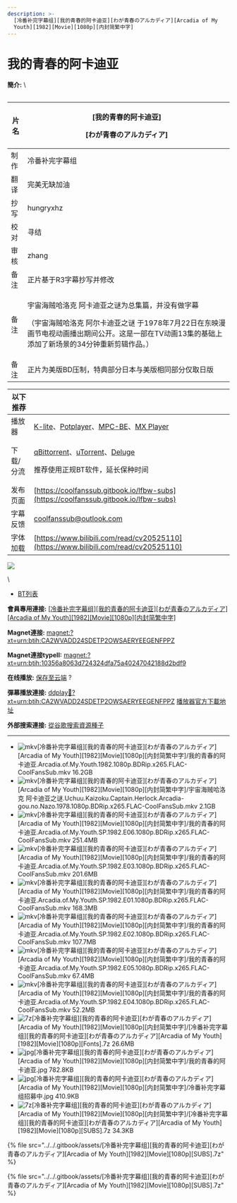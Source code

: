 ```yaml
---
description: >-
  [冷番补完字幕组][我的青春的阿卡迪亚][わが青春のアルカディア][Arcadia of My
  Youth][1982][Movie][1080p][内封简繁中字]
---
```


# 我的青春的阿卡迪亚

&#x20;       &#x20;

**簡介:** \




<figure><img src="https://img.gejiba.com/images/a10f6918aa17bdf41d7f20f4ae68c761.jpg" alt=""><figcaption></figcaption></figure>

| 片名 | <p>[我的青春的阿卡迪亚]</p><p>[わが青春のアルカディア]</p>                                                                                  |
| -- | ----------------------------------------------------------------------------------------------------------------------- |
| 制作 | 冷番补完字幕组                                                                                                                 |
| 翻译 | 完美无缺加油                                                                                                                  |
| 抄写 | hungryxhz                                                                                                               |
| 校对 | 寻结                                                                                                                      |
| 审核 | zhang                                                                                                                   |
| 备注 | 正片基于R3字幕抄写并修改                                                                                                           |
| 备注 | <p>宇宙海贼哈洛克 阿卡迪亚之谜为总集篇，并没有做字幕</p><p>（宇宙海贼哈洛克 阿尔卡迪亚之谜 于1978年7月22日在东映漫画节电视动画播出期间公开。这是一部在TV动画13集的基础上添加了新场景的34分钟重新剪辑作品。）</p> |
| 备注 | 正片为美版BD压制，特典部分日本与美版相同部分仅取日版                                                                                             |

&#x20;

| 以下推荐  |                                                                                                                                                                                                                                              |
| ----- | -------------------------------------------------------------------------------------------------------------------------------------------------------------------------------------------------------------------------------------------- |
| 播放器   | [K-lite](https://codecguide.com/download\_kl.htm)、[Potplayer](https://potplayer.daum.net/)、[MPC-BE](https://sourceforge.net/projects/mpcbe/)、[MX Player](https://www.lanzoui.com/b688551)                                                    |
| 下载/分流 | <p><a href="https://github.com/c0re100/qBittorrent-Enhanced-Edition/releases">qBittorrent</a>、<a href="https://hungryxhz.lanzouu.com/iUAtd058gd4h">uTorrent</a>、<a href="https://deluge-torrent.org/">Deluge</a></p><p>推荐使用正规BT软件，延长保种时间</p> |
| 发布页面  | [https://coolfanssub.gitbook.io/lfbw-subs](https://coolfanssub.gitbook.io/lfbw-subs)                                                                                                                                                         |
| 字幕反馈  | coolfanssub@outlook.com                                                                                                                                                                                                                      |
| 字体加载  | [https://www.bilibili.com/read/cv20525110](https://www.bilibili.com/read/cv20525110)                                                                                                                                                         |

&#x20;

![](https://img.gejiba.com/images/978071a1a11bf17e9f995c7a73e90c02.jpg)

\


* [BT列表](https://share.dmhy.org/topics/view/650019\_Arcadia\_of\_My\_Youth\_1982\_Movie\_1080p.html#tabs-1)

**會員專用連接:** [\[冷番补完字幕组\]\[我的青春的阿卡迪亚\]\[わが青春のアルカディア\]\[Arcadia of My Youth\]\[1982\]\[Movie\]\[1080p\]\[内封简繁中字\]](https://dl.dmhy.org/2023/09/02/10356a8063d724324dfa75a40247042188d2bdf9.torrent)

**Magnet連接:** [magnet:?xt=urn:btih:CA2WVADD24SDETP2OWSAERYEEGENFPPZ](https://magnet/?xt=urn:btih:CA2WVADD24SDETP2OWSAERYEEGENFPPZ\&dn=\&tr=http%3A%2F%2F104.143.10.186%3A8000%2Fannounce\&tr=udp%3A%2F%2F104.143.10.186%3A8000%2Fannounce\&tr=http%3A%2F%2Ftracker.openbittorrent.com%3A80%2Fannounce\&tr=http%3A%2F%2Ftracker3.itzmx.com%3A6961%2Fannounce\&tr=http%3A%2F%2Ftracker4.itzmx.com%3A2710%2Fannounce\&tr=http%3A%2F%2Ftracker.publicbt.com%3A80%2Fannounce\&tr=http%3A%2F%2Ftracker.prq.to%2Fannounce\&tr=http%3A%2F%2Fopen.acgtracker.com%3A1096%2Fannounce\&tr=https%3A%2F%2Ft-115.rhcloud.com%2Fonly\_for\_ylbud\&tr=http%3A%2F%2Ftracker1.itzmx.com%3A8080%2Fannounce\&tr=http%3A%2F%2Ftracker2.itzmx.com%3A6961%2Fannounce\&tr=udp%3A%2F%2Ftracker1.itzmx.com%3A8080%2Fannounce\&tr=udp%3A%2F%2Ftracker2.itzmx.com%3A6961%2Fannounce\&tr=udp%3A%2F%2Ftracker3.itzmx.com%3A6961%2Fannounce\&tr=udp%3A%2F%2Ftracker4.itzmx.com%3A2710%2Fannounce\&tr=http%3A%2F%2Fnyaa.tracker.wf%3A7777%2Fannounce)

**Magnet連接typeII:** [magnet:?xt=urn:btih:10356a8063d724324dfa75a40247042188d2bdf9](https://magnet/?xt=urn:btih:10356a8063d724324dfa75a40247042188d2bdf9)

**在线播放:** [保存至云端](https://mypikpak.com/drive/url-checker?url=magnet:?xt=urn:btih:10356a8063d724324dfa75a40247042188d2bdf9) ?

**彈幕播放連接:** [ddplay:magnet:?xt=urn:btih:CA2WVADD24SDETP2OWSAERYEEGENFPPZ](ddplay:magnet:?xt=urn:btih:CA2WVADD24SDETP2OWSAERYEEGENFPPZ\&dn=\&tr=http%3A%2F%2F104.143.10.186%3A8000%2Fannounce\&tr=udp%3A%2F%2F104.143.10.186%3A8000%2Fannounce\&tr=http%3A%2F%2Ftracker.openbittorrent.com%3A80%2Fannounce\&tr=http%3A%2F%2Ftracker3.itzmx.com%3A6961%2Fannounce\&tr=http%3A%2F%2Ftracker4.itzmx.com%3A2710%2Fannounce\&tr=http%3A%2F%2Ftracker.publicbt.com%3A80%2Fannounce\&tr=http%3A%2F%2Ftracker.prq.to%2Fannounce\&tr=http%3A%2F%2Fopen.acgtracker.com%3A1096%2Fannounce\&tr=https%3A%2F%2Ft-115.rhcloud.com%2Fonly\_for\_ylbud\&tr=http%3A%2F%2Ftracker1.itzmx.com%3A8080%2Fannounce\&tr=http%3A%2F%2Ftracker2.itzmx.com%3A6961%2Fannounce\&tr=udp%3A%2F%2Ftracker1.itzmx.com%3A8080%2Fannounce\&tr=udp%3A%2F%2Ftracker2.itzmx.com%3A6961%2Fannounce\&tr=udp%3A%2F%2Ftracker3.itzmx.com%3A6961%2Fannounce\&tr=udp%3A%2F%2Ftracker4.itzmx.com%3A2710%2Fannounce\&tr=http%3A%2F%2Fnyaa.tracker.wf%3A7777%2Fannounce) [播放器官方下載地址](http://www.dandanplay.com/?from=dmhy)

**外部搜索連接:** [從谷歌搜索資源種子](https://www.google.com/search?oe=utf-8\&q=10356a8063d724324dfa75a40247042188d2bdf9)

***

* ![mkv](https://share.dmhy.org/images/icon/mkv.gif)\[冷番补完字幕组]\[我的青春的阿卡迪亚]\[わが青春のアルカディア]\[Arcadia of My Youth]\[1982]\[Movie]\[1080p]\[内封简繁中字]/我的青春的阿卡迪亚.Arcadia.of.My.Youth.1982.1080p.BDRip.x265.FLAC-CoolFansSub.mkv 16.2GB
* ![mkv](https://share.dmhy.org/images/icon/mkv.gif)\[冷番补完字幕组]\[我的青春的阿卡迪亚]\[わが青春のアルカディア]\[Arcadia of My Youth]\[1982]\[Movie]\[1080p]\[内封简繁中字]/宇宙海贼哈洛克 阿卡迪亚之谜.Uchuu.Kaizoku.Captain.Herlock.Arcadia-gou.no.Nazo.1978.1080p.BDRip.x265.FLAC-CoolFansSub.mkv 2.1GB
* ![mkv](https://share.dmhy.org/images/icon/mkv.gif)\[冷番补完字幕组]\[我的青春的阿卡迪亚]\[わが青春のアルカディア]\[Arcadia of My Youth]\[1982]\[Movie]\[1080p]\[内封简繁中字]/我的青春的阿卡迪亚.Arcadia.of.My.Youth.SP.1982.E06.1080p.BDRip.x265.FLAC-CoolFansSub.mkv 251.4MB
* ![mkv](https://share.dmhy.org/images/icon/mkv.gif)\[冷番补完字幕组]\[我的青春的阿卡迪亚]\[わが青春のアルカディア]\[Arcadia of My Youth]\[1982]\[Movie]\[1080p]\[内封简繁中字]/我的青春的阿卡迪亚.Arcadia.of.My.Youth.SP.1982.E03.1080p.BDRip.x265.FLAC-CoolFansSub.mkv 201.6MB
* ![mkv](https://share.dmhy.org/images/icon/mkv.gif)\[冷番补完字幕组]\[我的青春的阿卡迪亚]\[わが青春のアルカディア]\[Arcadia of My Youth]\[1982]\[Movie]\[1080p]\[内封简繁中字]/我的青春的阿卡迪亚.Arcadia.of.My.Youth.SP.1982.E01.1080p.BDRip.x265.FLAC-CoolFansSub.mkv 168.3MB
* ![mkv](https://share.dmhy.org/images/icon/mkv.gif)\[冷番补完字幕组]\[我的青春的阿卡迪亚]\[わが青春のアルカディア]\[Arcadia of My Youth]\[1982]\[Movie]\[1080p]\[内封简繁中字]/我的青春的阿卡迪亚.Arcadia.of.My.Youth.SP.1982.E02.1080p.BDRip.x265.FLAC-CoolFansSub.mkv 107.7MB
* ![mkv](https://share.dmhy.org/images/icon/mkv.gif)\[冷番补完字幕组]\[我的青春的阿卡迪亚]\[わが青春のアルカディア]\[Arcadia of My Youth]\[1982]\[Movie]\[1080p]\[内封简繁中字]/我的青春的阿卡迪亚.Arcadia.of.My.Youth.SP.1982.E05.1080p.BDRip.x265.FLAC-CoolFansSub.mkv 67.4MB
* ![mkv](https://share.dmhy.org/images/icon/mkv.gif)\[冷番补完字幕组]\[我的青春的阿卡迪亚]\[わが青春のアルカディア]\[Arcadia of My Youth]\[1982]\[Movie]\[1080p]\[内封简繁中字]/我的青春的阿卡迪亚.Arcadia.of.My.Youth.SP.1982.E04.1080p.BDRip.x265.FLAC-CoolFansSub.mkv 52.2MB
* ![7z](https://share.dmhy.org/images/icon/7z.gif)\[冷番补完字幕组]\[我的青春的阿卡迪亚]\[わが青春のアルカディア]\[Arcadia of My Youth]\[1982]\[Movie]\[1080p]\[内封简繁中字]/\[冷番补完字幕组]\[我的青春的阿卡迪亚]\[わが青春のアルカディア]\[Arcadia of My Youth]\[1982]\[Movie]\[1080p]\[Fonts].7z 26.6MB
* ![jpg](https://share.dmhy.org/images/icon/jpg.gif)\[冷番补完字幕组]\[我的青春的阿卡迪亚]\[わが青春のアルカディア]\[Arcadia of My Youth]\[1982]\[Movie]\[1080p]\[内封简繁中字]/我的青春的阿卡迪亚.jpg 782.8KB
* ![jpg](https://share.dmhy.org/images/icon/jpg.gif)\[冷番补完字幕组]\[我的青春的阿卡迪亚]\[わが青春のアルカディア]\[Arcadia of My Youth]\[1982]\[Movie]\[1080p]\[内封简繁中字]/冷番补完字幕组招募中.jpg 410.9KB
* ![7z](https://share.dmhy.org/images/icon/7z.gif)\[冷番补完字幕组]\[我的青春的阿卡迪亚]\[わが青春のアルカディア]\[Arcadia of My Youth]\[1982]\[Movie]\[1080p]\[内封简繁中字]/\[冷番补完字幕组]\[我的青春的阿卡迪亚]\[わが青春のアルカディア]\[Arcadia of My Youth]\[1982]\[Movie]\[1080p]\[SUBS].7z 34.3KB



{% file src="../../.gitbook/assets/[冷番补完字幕组][我的青春的阿卡迪亚][わが青春のアルカディア][Arcadia of My Youth][1982][Movie][1080p][SUBS].7z" %}

{% file src="../../.gitbook/assets/[冷番补完字幕组][我的青春的阿卡迪亚][わが青春のアルカディア][Arcadia of My Youth][1982][Movie][1080p][SUBS].7z" %}
